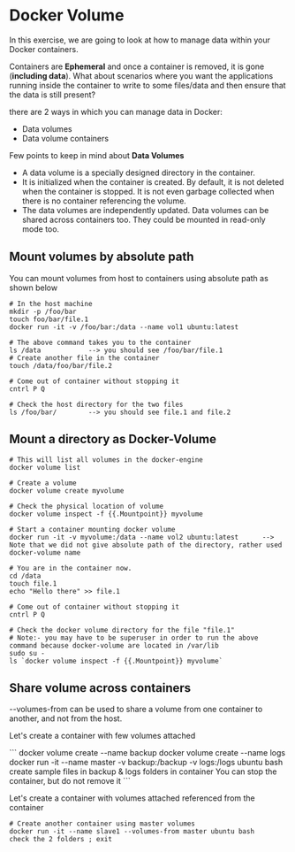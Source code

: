 # Docker Volume

In this exercise, we are going to look at how to manage data within your Docker containers.

Containers are **Ephemeral** and once a container is removed, it is gone (**including data**). What about scenarios where you want the applications running inside the container to write to some files/data and then ensure that the data is still present? 

there are 2 ways in which you can manage data in Docker:

* Data volumes
* Data volume containers


Few points to keep in mind about **Data Volumes**

* A data volume is a specially designed directory in the container.
* It is initialized when the container is created. By default, it is not deleted when the container is stopped. It is not even garbage collected when there is no container referencing the volume.
* The data volumes are independently updated. Data volumes can be shared across containers too. They could be mounted in read-only mode too.

## Mount volumes by absolute path
You can mount volumes from host to containers using absolute path as shown below

```
# In the host machine
mkdir -p /foo/bar
touch foo/bar/file.1
docker run -it -v /foo/bar:/data --name vol1 ubuntu:latest

# The above command takes you to the container
ls /data 			--> you should see /foo/bar/file.1
# Create another file in the container
touch /data/foo/bar/file.2

# Come out of container without stopping it
cntrl P Q

# Check the host directory for the two files
ls /foo/bar/		--> you should see file.1 and file.2
```


## Mount a directory as Docker-Volume

```
# This will list all volumes in the docker-engine
docker volume list

# Create a volume
docker volume create myvolume

# Check the physical location of volume
docker volume inspect -f {{.Mountpoint}} myvolume

# Start a container mounting docker volume
docker run -it -v myvolume:/data --name vol2 ubuntu:latest		--> Note that we did not give absolute path of the directory, rather used docker-volume name

# You are in the container now.
cd /data
touch file.1
echo "Hello there" >> file.1

# Come out of container without stopping it
cntrl P Q

# Check the docker volume directory for the file "file.1"
# Note:- you may have to be superuser in order to run the above command because docker-volume are located in /var/lib
sudo su -
ls `docker volume inspect -f {{.Mountpoint}} myvolume`
```


## Share volume across containers
--volumes-from can be used to share a volume from one container to another, and not from the host.

<p>Let's create a container with few volumes attached</p>
```
docker volume create --name backup
docker volume create --name logs
docker run -it --name master -v backup:/backup -v logs:/logs ubuntu bash
create sample files in backup & logs folders in container
You can stop the container, but do not remove it
```

<p>Let's create a container with volumes attached referenced from the container</p>

```
# Create another container using master volumes
docker run -it --name slave1 --volumes-from master ubuntu bash
check the 2 folders ; exit
```

